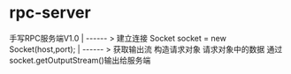 # rpc-server
手写RPC服务端V1.0
        | ------ > 建立连接 Socket socket = new Socket(host,port);
        | ------ > 获取输出流 构造请求对象 请求对象中的数据 通过socket.getOutputStream()输出给服务端
